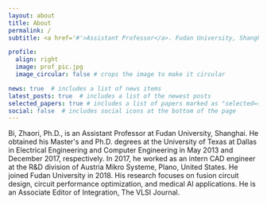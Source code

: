 ```yaml
---
layout: about
title: About
permalink: /
subtitle: <a href='#'>Assistant Professor</a>. Fudan University, Shanghai, zhaori_bi AT fudan.edu.cn

profile:
  align: right
  image: prof_pic.jpg
  image_circular: false # crops the image to make it circular

news: true  # includes a list of news items
latest_posts: true  # includes a list of the newest posts
selected_papers: true # includes a list of papers marked as "selected={true}"
social: false  # includes social icons at the bottom of the page
---
```

Bi, Zhaori, Ph.D., is an Assistant Professor at Fudan University, Shanghai. He obtained his Master's and Ph.D. degrees at the University of Texas at Dallas in Electrical Engineering and Computer Engineering in May 2013 and December 2017, respectively. In 2017, he worked as an intern CAD engineer at the R&D division of Austria Mikro Systeme, Plano, United States. He joined Fudan University in 2018. His research focuses on fusion circuit design, circuit performance optimization, and medical AI applications. He is an Associate Editor of Integration, The VLSI Journal.